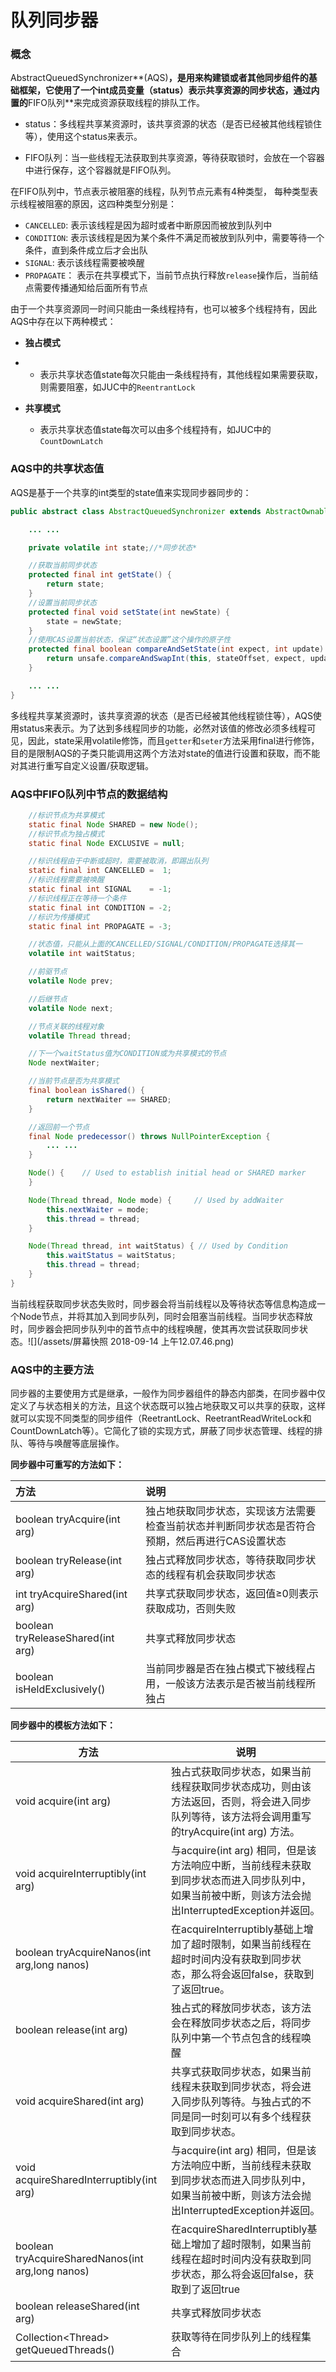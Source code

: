 # 队列同步器

### 概念

AbstractQueuedSynchronizer**\(AQS\)**，是用来构建锁或者其他同步组件的基础框架，它使用了一个int成员变量（**status**）表示共享资源的同步状态，通过内置的**FIFO队列**来完成资源获取线程的排队工作。

* status：多线程共享某资源时，该共享资源的状态（是否已经被其他线程锁住等），使用这个status来表示。

* FIFO队列：当一些线程无法获取到共享资源，等待获取锁时，会放在一个容器中进行保存，这个容器就是FIFO队列。

在FIFO队列中，节点表示被阻塞的线程，队列节点元素有4种类型， 每种类型表示线程被阻塞的原因，这四种类型分别是：

* `CANCELLED`: 表示该线程是因为超时或者中断原因而被放到队列中
* `CONDITION`: 表示该线程是因为某个条件不满足而被放到队列中，需要等待一个条件，直到条件成立后才会出队
* `SIGNAL`: 表示该线程需要被唤醒
* `PROPAGATE`： 表示在共享模式下，当前节点执行释放`release`操作后，当前结点需要传播通知给后面所有节点

由于一个共享资源同一时间只能由一条线程持有，也可以被多个线程持有，因此AQS中存在以下两种模式：

* **独占模式**
* * 表示共享状态值state每次只能由一条线程持有，其他线程如果需要获取，则需要阻塞，如JUC中的`ReentrantLock`
* **共享模式**

  * 表示共享状态值state每次可以由多个线程持有，如JUC中的`CountDownLatch`

### AQS中的共享状态值

AQS是基于一个共享的int类型的state值来实现同步器同步的：

```java
public abstract class AbstractQueuedSynchronizer extends AbstractOwnableSynchronizer implements java.io.Serializable {  

    ... ...

    private volatile int state;//*同步状态*  

    //获取当前同步状态
    protected final int getState() {
        return state;
    }
    //设置当前同步状态
    protected final void setState(int newState) {
        state = newState;
    }
    //使用CAS设置当前状态，保证“状态设置”这个操作的原子性
    protected final boolean compareAndSetState(int expect, int update) {
        return unsafe.compareAndSwapInt(this, stateOffset, expect, update);
    }

    ... ...  
}
```

多线程共享某资源时，该共享资源的状态（是否已经被其他线程锁住等），AQS使用status来表示。为了达到多线程同步的功能，必然对该值的修改必须多线程可见，因此，state采用volatile修饰，而且`getter`和`seter`方法采用final进行修饰，目的是限制AQS的子类只能调用这两个方法对state的值进行设置和获取，而不能对其进行重写自定义设置/获取逻辑。

### **AQS中FIFO队列中节点的数据结构**

```java
    //标识节点为共享模式
    static final Node SHARED = new Node();
    //标识节点为独占模式
    static final Node EXCLUSIVE = null;

    //标识线程由于中断或超时，需要被取消，即踢出队列
    static final int CANCELLED =  1;
    //标识线程需要被唤醒
    static final int SIGNAL    = -1;
    //标识线程正在等待一个条件
    static final int CONDITION = -2;
    //标识为传播模式
    static final int PROPAGATE = -3;

    //状态值，只能从上面的CANCELLED/SIGNAL/CONDITION/PROPAGATE选择其一
    volatile int waitStatus;

    //前驱节点
    volatile Node prev;

    //后继节点
    volatile Node next;

    //节点关联的线程对象
    volatile Thread thread;

    //下一个waitStatus值为CONDITION或为共享模式的节点
    Node nextWaiter;

    //当前节点是否为共享模式
    final boolean isShared() {
        return nextWaiter == SHARED;
    }

    //返回前一个节点
    final Node predecessor() throws NullPointerException {
        ... ... 
    }

    Node() {    // Used to establish initial head or SHARED marker
    }

    Node(Thread thread, Node mode) {     // Used by addWaiter
        this.nextWaiter = mode;
        this.thread = thread;
    }

    Node(Thread thread, int waitStatus) { // Used by Condition
        this.waitStatus = waitStatus;
        this.thread = thread;
    }
}
```

当前线程获取同步状态失败时，同步器会将当前线程以及等待状态等信息构造成一个Node节点，并将其加入到同步队列，同时会阻塞当前线程。当同步状态释放时，同步器会把同步队列中的首节点中的线程唤醒，使其再次尝试获取同步状态。![](/assets/屏幕快照 2018-09-14 上午12.07.46.png)









### **AQS中的主要方法**

同步器的主要使用方式是继承，一般作为同步器组件的静态内部类，在同步器中仅定义了与状态相关的方法，且这个状态既可以独占地获取又可以共享的获取，这样就可以实现不同类型的同步组件（ReetrantLock、ReetrantReadWriteLock和CountDownLatch等）。它简化了锁的实现方式，屏蔽了同步状态管理、线程的排队、等待与唤醒等底层操作。

**同步器中可重写的方法如下：**

| 方法 | 说明 |
| :--- | :--- |
| boolean tryAcquire\(int arg\) | 独占地获取同步状态，实现该方法需要检查当前状态并判断同步状态是否符合预期，然后再进行CAS设置状态 |
| boolean tryRelease\(int arg\) | 独占式释放同步状态，等待获取同步状态的线程有机会获取同步状态 |
| int tryAcquireShared\(int arg\) | 共享式获取同步状态，返回值≥0则表示获取成功，否则失败 |
| boolean tryReleaseShared\(int arg\) | 共享式释放同步状态 |
| boolean isHeldExclusively\(\) | 当前同步器是否在独占模式下被线程占用，一般该方法表示是否被当前线程所独占 |

**同步器中的模板方法如下：**

| 方法 | 说明 |
| --- | --- |
| void acquire\(int arg\) | 独占式获取同步状态，如果当前线程获取同步状态成功，则由该方法返回，否则，将会进入同步队列等待，该方法将会调用重写的tryAcquire\(int arg\) 方法。 |
| void acquireInterruptibly\(int arg\) | 与acquire\(int arg\) 相同，但是该方法响应中断，当前线程未获取到同步状态而进入同步队列中，如果当前被中断，则该方法会抛出InterruptedException并返回。 |
| boolean tryAcquireNanos\(int arg,long nanos\) | 在acquireInterruptibly基础上增加了超时限制，如果当前线程在超时时间内没有获取到同步状态，那么将会返回false，获取到了返回true。 |
| boolean release\(int arg\) | 独占式的释放同步状态，该方法会在释放同步状态之后，将同步队列中第一个节点包含的线程唤醒 |
| void acquireShared\(int arg\) | 共享式获取同步状态，如果当前线程未获取到同步状态，将会进入同步队列等待。与独占式的不同是同一时刻可以有多个线程获取到同步状态。 |
| void acquireSharedInterruptibly\(int arg\) | 与acquire\(int arg\) 相同，但是该方法响应中断，当前线程未获取到同步状态而进入同步队列中，如果当前被中断，则该方法会抛出InterruptedException并返回。 |
| boolean tryAcquireSharedNanos\(int arg,long nanos\) | 在acquireSharedInterruptibly基础上增加了超时限制，如果当前线程在超时时间内没有获取到同步状态，那么将会返回false，获取到了返回true |
| boolean releaseShared\(int arg\) | 共享式释放同步状态 |
| Collection&lt;Thread&gt; getQueuedThreads\(\) | 获取等待在同步队列上的线程集合 |



